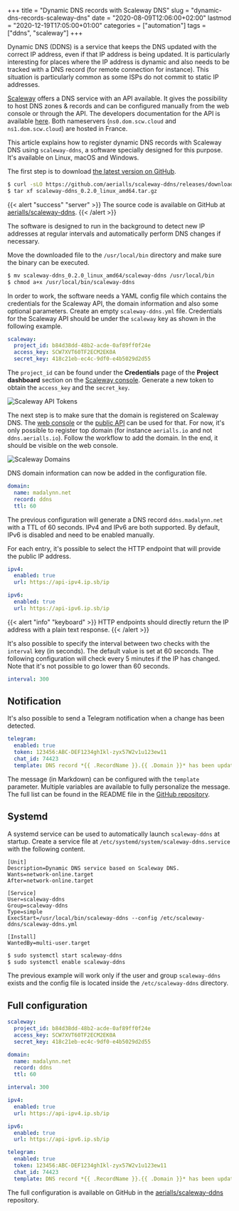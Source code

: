 +++
title = "Dynamic DNS records with Scaleway DNS"
slug = "dynamic-dns-records-scaleway-dns"
date = "2020-08-09T12:06:00+02:00"
lastmod = "2020-12-19T17:05:00+01:00"
categories = ["automation"]
tags = ["ddns", "scaleway"]
+++

Dynamic DNS (DDNS) is a service that keeps the DNS updated with the correct IP address, even if that IP address is being updated. It is particularly interesting for places where the IP address is dynamic and also needs to be tracked with a DNS record (for remote connection for instance). This situation is particularly common as some ISPs do not commit to static IP addresses.

[Scaleway](https://www.scaleway.com/) offers a DNS service with an API available. It gives the possibility to host DNS zones & records and can be configured manually from the web console or through the API. The developers documentation for the API is available [here](https://developers.scaleway.com/en/products/domain/api/). Both nameservers (`ns0.dom.scw.cloud` and `ns1.dom.scw.cloud`) are hosted in France.

This article explains how to register dynamic DNS records with Scaleway DNS using `scaleway-ddns`, a software specially designed for this purpose. It's available on Linux, macOS and Windows.

The first step is to download [the latest version on GitHub](https://github.com/aerialls/scaleway-ddns/releases).

```bash
$ curl -sLO https://github.com/aerialls/scaleway-ddns/releases/download/v0.2.0/scaleway-ddns_0.2.0_linux_amd64.tar.gz
$ tar xf scaleway-ddns_0.2.0_linux_amd64.tar.gz
```

{{< alert "success" "server" >}}
The source code is available on GitHub at [aerialls/scaleway-ddns](https://github.com/aerialls/scaleway-ddns).
{{< /alert >}}

The software is designed to run in the background to detect new IP addresses at regular intervals and automatically perform DNS changes if necessary.

Move the downloaded file to the `/usr/local/bin` directory and make sure the binary can be executed.

```bash
$ mv scaleway-ddns_0.2.0_linux_amd64/scaleway-ddns /usr/local/bin
$ chmod a+x /usr/local/bin/scaleway-ddns
```

In order to work, the software needs a YAML config file which contains the credentials for the Scaleway API, the domain information and also some optional parameters. Create an empty `scaleway-ddns.yml` file. Credentials for the Scaleway API should be under the `scaleway` key as shown in the following example.

```yaml
scaleway:
  project_id: b84d38dd-48b2-acde-0af89ff0f24e
  access_key: SCW7XVT60TF2ECM2EK0A
  secret_key: 418c21eb-ec4c-9df0-e4b5029d2d55
```

The `project_id` can be found under the **Credentials** page of the **Project dashboard** section on the [Scaleway console](https://console.scaleway.com/project/credentials). Generate a new token to obtain the `access_key` and the `secret_key`.

![Scaleway API Tokens](/images/scaleway/api-tokens.png)

The next step is to make sure that the domain is registered on Scaleway DNS. The [web console](https://console.scaleway.com/domains/external) or the [public API](https://developers.scaleway.com/en/products/domain/api/) can be used for that. For now, it's only possible to register top domain (for instance `aerialls.io` and not `ddns.aerialls.io`). Follow the workflow to add the domain. In the end, it should be visible on the web console.

![Scaleway Domains](/images/scaleway/domains.png)

DNS domain information can now be added in the configuration file.

```yaml
domain:
  name: madalynn.net
  record: ddns
  ttl: 60
```

The previous configuration will generate a DNS record `ddns.madalynn.net` with a TTL of 60 seconds. IPv4 and IPv6 are both supported. By default, IPv6 is disabled and need to be enabled manually.

For each entry, it's possible to select the HTTP endpoint that will provide the public IP address.

```yaml
ipv4:
  enabled: true
  url: https://api-ipv4.ip.sb/ip

ipv6:
  enabled: true
  url: https://api-ipv6.ip.sb/ip
```

{{< alert "info" "keyboard" >}}
HTTP endpoints should directly return the IP address with a plain text response.
{{< /alert >}}

It's also possible to specify the interval between two checks with the `interval` key (in seconds). The default value is set at 60 seconds. The following configuration will check every 5 minutes if the IP has changed. Note that it's not possible to go lower than 60 seconds.

```yaml
interval: 300
```

## Notification

It's also possible to send a Telegram notification when a change has been detected.

```yaml
telegram:
  enabled: true
  token: 123456:ABC-DEF1234ghIkl-zyx57W2v1u123ew11
  chat_id: 74423
  template: DNS record *{{ .RecordName }}.{{ .Domain }}* has been updated
```

The message (in Markdown) can be configured with the `template` parameter. Multiple variables are available to fully personalize the message. The full list can be found in the README file in the [GitHub repository](https://github.com/aerialls/scaleway-ddns#telegram).

## Systemd

A systemd service can be used to automatically launch `scaleway-ddns` at startup. Create a service file at `/etc/systemd/system/scaleway-ddns.service` with the following content.

```text
[Unit]
Description=Dynamic DNS service based on Scaleway DNS.
Wants=network-online.target
After=network-online.target

[Service]
User=scaleway-ddns
Group=scaleway-ddns
Type=simple
ExecStart=/usr/local/bin/scaleway-ddns --config /etc/scaleway-ddns/scaleway-ddns.yml

[Install]
WantedBy=multi-user.target
```

```bash
$ sudo systemctl start scaleway-ddns
$ sudo systemctl enable scaleway-ddns
```

The previous example will work only if the user and group `scaleway-ddns` exists and the config file is located inside the `/etc/scaleway-ddns` directory.

## Full configuration

```yaml
scaleway:
  project_id: b84d38dd-48b2-acde-0af89ff0f24e
  access_key: SCW7XVT60TF2ECM2EK0A
  secret_key: 418c21eb-ec4c-9df0-e4b5029d2d55

domain:
  name: madalynn.net
  record: ddns
  ttl: 60

interval: 300

ipv4:
  enabled: true
  url: https://api-ipv4.ip.sb/ip

ipv6:
  enabled: true
  url: https://api-ipv6.ip.sb/ip

telegram:
  enabled: true
  token: 123456:ABC-DEF1234ghIkl-zyx57W2v1u123ew11
  chat_id: 74423
  template: DNS record *{{ .RecordName }}.{{ .Domain }}* has been updated
```

The full configuration is available on GitHub in the [aerialls/scaleway-ddns](https://github.com/aerialls/scaleway-ddns) repository.
